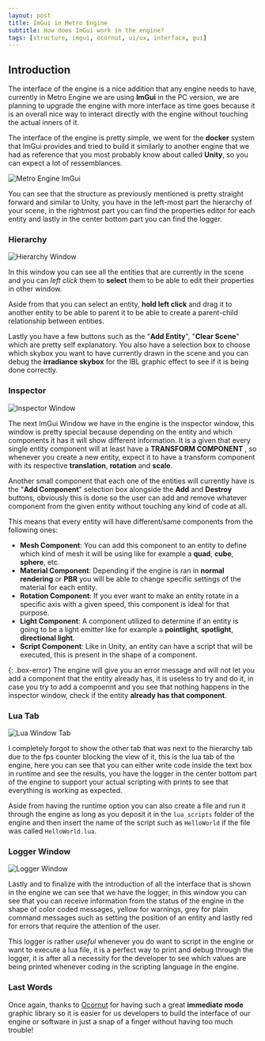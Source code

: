 ```yaml
---
layout: post
title: ImGui in Metro Engine
subtitle: How does ImGui work in the engine?
tags: [structure, imgui, ocornut, ui/ux, interface, gui]
---
```


## Introduction

  The interface of the engine is a nice addition that any engine needs to have, currently in Metro Engine we are using **ImGui** in the PC version, we are planning to upgrade the engine with more interface as time goes because it is an overall nice way to interact directly with the engine without touching the actual inners of it.

  The interface of the engine is pretty simple, we went for the **docker** system that ImGui provides and tried to build it similarly to another engine that we had as reference that you most probably know about called **Unity**, so you can expect a lot of ressemblances.

  ![Metro Engine ImGui](https://i.imgur.com/fdzzfZi.png)
  
  You can see that the structure as previously mentioned is pretty straight forward and similar to Unity, you have in the left-most part the hierarchy of your scene, in the rightmost part you can find the properties editor for each entity and lastly in the center bottom part you can find the logger.
  
  
### Hierarchy

![Hierarchy Window](https://i.imgur.com/SSDh8ZX.png)

  In this window you can see all the entities that are currently in the scene and you can _left click_ them to **select** them to be able to edit their properties in other window.
  
  Aside from that you can select an entity, **hold left click** and drag it to another entity to be able to parent it to be able to create a parent-child relationship between entities.

  Lastly you have a few buttons such as the "**Add Entity**", "**Clear Scene**" which are pretty self explanatory. You also have a  selection box to choose which skybox you want to have currently drawn in the scene and you can debug the **irradiance skybox** for the IBL graphic effect to see if it is being done correctly.

### Inspector

![Inspector Window](https://i.imgur.com/259FVM7.png)

  The next ImGui Window we have in the engine is the inspector window, this window is pretty special because depending on the entity and which components it has it will show different information. It is a given that every single entity component will at least have a **TRANSFORM COMPONENT** , so whenever you create a new entity, expect it to have a transform component with its respective **translation**, **rotation** and **scale**.

  Another small component that each one of the entities will currently have is the "**Add Component**" selection box alongside the **Add** and **Destroy** buttons, obviously this is done so the user can add and remove whatever component from the given entity without touching any kind of code at all.
 
  This means that every entity will have different/same components from the following ones:

  - **Mesh Component**: You can add this component to an entity to define which kind of mesh it will be using like for example a **quad**, **cube**, **sphere**, etc.
  - **Material Component**: Depending if the engine is ran in **normal rendering** or **PBR** you will be able to change specific settings of the material for each entity.
  - **Rotation Component**: If you ever want to make an entity rotate in a specific axis with a given speed, this component is ideal for that purpose.
  - **Light Component**: A component utilized to determine if an entity is going to be a light emitter like for example a **pointlight**, **spotlight**, **directional light**.
  - **Script Component**: Like in Unity, an entity can have a script that will be executed, this is present in the shape of a component.

{: .box-error}
The engine will give you an error message and will not let you add a component that the entity already has, it is useless to try and do it, in case you try to add a compoennt and you see that nothing happens in the inspector window, check if the entity **already has that component**.

  

### Lua Tab

![Lua Window Tab](https://i.imgur.com/5lBaewI.png)

  I completely forgot to show the other tab that was next to the hierarchy tab due to the fps counter blocking the view of it, this is the lua tab of the engine, here you can see that you can either write code inside the text box in runtime and see the results, you have the logger in the center bottom part of the engine to support your actual scripting with prints to see that everything is working as expected.
  
  Aside from having the runtime option you can also create a file and run it through the engine as long as you deposit it in the `lua_scripts` folder of the engine and then insert the name of the script such as `HelloWorld` if the file was called `HelloWorld.lua`.

### Logger Window

![Logger Window](https://i.imgur.com/19qwL8C.png)

  Lastly and to finalize with the introduction of all the interface that is shown in the engine we can see that we have the logger, in this window you can see that you can receive information from the status of the engine in the shape of color coded messages, yellow for warnings, grey for plain command messages such as setting the position of an entity and lastly red for errors that require the attention of the user.
  
  This logger is rather _useful_ whenever you do want to script in the engine or want to execute a lua file, it is a perfect way to print and debug through the logger, it is after all a necessity for the developer to see which values are being printed whenever coding in the scripting language in the engine.
  
### Last Words

  Once again, thanks to [Ocornut](https://github.com/ocornut) for having such a great **immediate mode** graphic library so it is easier for us developers to build the interface of our engine or software in just a snap of a finger without having too much trouble!
  
  

